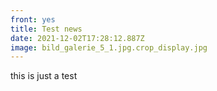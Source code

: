 ```yaml
---
front: yes
title: Test news
date: 2021-12-02T17:28:12.887Z
image: bild_galerie_5_1.jpg.crop_display.jpg
---
```

this is just a test